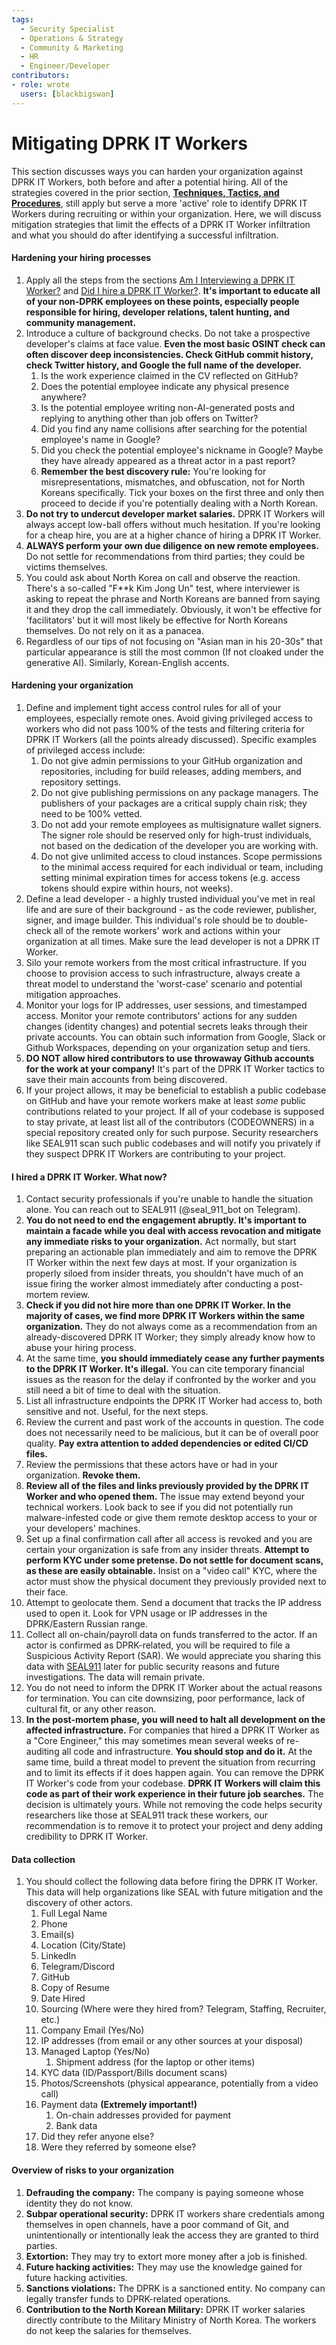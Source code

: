 ```yaml
---
tags:
  - Security Specialist
  - Operations & Strategy
  - Community & Marketing
  - HR
  - Engineer/Developer
contributors:
- role: wrote
  users: [blackbigswan]
---
```


# Mitigating DPRK IT Workers

This section discusses ways you can harden your organization against DPRK IT Workers, both before and after a potential hiring. All of the strategies covered in the prior section, [**Techniques, Tactics, and Procedures**](./techniques-tactics-and-procedures.md), still apply but serve a more 'active' role to identify DPRK IT Workers during recruiting or within your organization. Here, we will discuss mitigation strategies that limit the effects of a DPRK IT Worker infiltration and what you should do after identifying a successful infiltration.

#### Hardening your hiring processes
1.  Apply all the steps from the sections [Am I Interviewing a DPRK IT Worker?](./techniques-tactics-and-procedures.md#am-i-interviewing-a-dprk-it-worker) and [Did I hire a DPRK IT Worker?](./techniques-tactics-and-procedures.md#did-i-hire-a-dprk-it-worker). **It's important to educate all of your non-DPRK employees on these points, especially people responsible for hiring, developer relations, talent hunting, and community management.**
2.  Introduce a culture of background checks. Do not take a prospective developer's claims at face value. **Even the most basic OSINT check can often discover deep inconsistencies. Check GitHub commit history, check Twitter history, and Google the full name of the developer.**
    1.  Is the work experience claimed in the CV reflected on GitHub?
    2.  Does the potential employee indicate any physical presence anywhere?
    3.  Is the potential employee writing non-AI-generated posts and replying to anything other than job offers on Twitter?
    4.  Did you find any name collisions after searching for the potential employee's name in Google?
    5.  Did you check the potential employee's nickname in Google? Maybe they have already appeared as a threat actor in a past report?
    6.  **Remember the best discovery rule:** You're looking for misrepresentations, mismatches, and obfuscation, not for North Koreans specifically. Tick your boxes on the first three and only then proceed to decide if you're potentially dealing with a North Korean.
3.  **Do not try to undercut developer market salaries.** DPRK IT Workers will always accept low-ball offers without much hesitation. If you're looking for a cheap hire, you are at a higher chance of hiring a DPRK IT Worker.
4.  **ALWAYS perform your own due diligence on new remote employees.** Do not settle for recommendations from third parties; they could be victims themselves.
5.  You could ask about North Korea on call and observe the reaction. There's a so-called "F**k Kim Jong Un" test, where interviewer is asking to repeat the phrase and North Koreans are banned from saying it and they drop the call immediately. Obviously, it won't be effective for 'facilitators' but it will most likely be effective for North Koreans themselves. Do not rely on it as a panacea.
6.  Regardless of our tips of not focusing on "Asian man in his 20-30s" that particular appearance is still the most common (If not cloaked under the generative AI). Similarly, Korean-English accents.

#### Hardening your organization
1.  Define and implement tight access control rules for all of your employees, especially remote ones. Avoid giving privileged access to workers who did not pass 100% of the tests and filtering criteria for DPRK IT Workers (all the points already discussed). Specific examples of privileged access include:
    1.  Do not give admin permissions to your GitHub organization and repositories, including for build releases, adding members, and repository settings.
    2.  Do not give publishing permissions on any package managers. The publishers of your packages are a critical supply chain risk; they need to be 100% vetted.
    3.  Do not add your remote employees as multisignature wallet signers. The signer role should be reserved only for high-trust individuals, not based on the dedication of the developer you are working with.
    4.  Do not give unlimited access to cloud instances. Scope permissions to the minimal access required for each individual or team, including setting minimal expiration times for access tokens (e.g. access tokens should expire within hours, not weeks).
2.  Define a lead developer - a highly trusted individual you've met in real life and are sure of their background - as the code reviewer, publisher, signer, and image builder. This individual's role should be to double-check all of the remote workers' work and actions within your organization at all times. Make sure the lead developer is not a DPRK IT Worker.
3.  Silo your remote workers from the most critical infrastructure. If you choose to provision access to such infrastructure, always create a threat model to understand the 'worst-case' scenario and potential mitigation approaches.
4.  Monitor your logs for IP addresses, user sessions, and timestamped access. Monitor your remote contributors' actions for any sudden changes (identity changes) and potential secrets leaks through their private accounts. You can obtain such information from Google, Slack or Github Workspaces, depending on your organization setup and tiers.
5.  **DO NOT allow hired contributors to use throwaway Github accounts for the work at your company!** It's part of the DPRK IT Worker tactics to save their main accounts from being discovered.
6. If your project allows, it may be beneficial to establish a public codebase on GitHub and have your remote workers make at least *some* public contributions related to your project. If all of your codebase is supposed to stay private, at least list all of the contributors (CODEOWNERS) in a special repository created only for such purpose. Security researchers like SEAL911 scan such public codebases and will notify you privately if they suspect DPRK IT Workers are contributing to your project.

#### I hired a DPRK IT Worker. What now?
1.  Contact security professionals if you're unable to handle the situation alone. You can reach out to SEAL911 (@seal_911_bot on Telegram).
2.  **You do not need to end the engagement abruptly. It's important to maintain a facade while you deal with access revocation and mitigate any immediate risks to your organization.** Act normally, but start preparing an actionable plan immediately and aim to remove the DPRK IT Worker within the next few days at most. If your organization is properly siloed from insider threats, you shouldn't have much of an issue firing the worker almost immediately after conducting a post-mortem review.
3.  **Check if you did not hire more than one DPRK IT Worker. In the majority of cases, we find more DPRK IT Workers within the same organization.** They do not always come as a recommendation from an already-discovered DPRK IT Worker; they simply already know how to abuse your hiring process.
4.  At the same time, **you should immediately cease any further payments to the DPRK IT Worker. It's illegal.** You can cite temporary financial issues as the reason for the delay if confronted by the worker and you still need a bit of time to deal with the situation.
5.  List all infrastructure endpoints the DPRK IT Worker had access to, both sensitive and not. Useful, for the next steps.
6.  Review the current and past work of the accounts in question. The code does not necessarily need to be malicious, but it can be of overall poor quality. **Pay extra attention to added dependencies or edited CI/CD files.**
7.  Review the permissions that these actors have or had in your organization. **Revoke them.**
8.  **Review all of the files and links previously provided by the DPRK IT Worker and who opened them.** The issue may extend beyond your technical workers. Look back to see if you did not potentially run malware-infested code or give them remote desktop access to your or your developers' machines.
9.  Set up a final confirmation call after all access is revoked and you are certain your organization is safe from any insider threats. **Attempt to perform KYC under some pretense. Do not settle for document scans, as these are easily obtainable.** Insist on a "video call" KYC, where the actor must show the physical document they previously provided next to their face.
10. Attempt to geolocate them. Send a document that tracks the IP address used to open it. Look for VPN usage or IP addresses in the DPRK/Eastern Russian range.
11. Collect all on-chain/payroll data on funds transferred to the actor. If an actor is confirmed as DPRK-related, you will be required to file a Suspicious Activity Report (SAR). We would appreciate you sharing this data with [SEAL911](https://www.securityalliance.org/) later for public security reasons and future investigations. The data will remain private.
12. You do not need to inform the DPRK IT Worker about the actual reasons for termination. You can cite downsizing, poor performance, lack of cultural fit, or any other reason.
13. **In the post-mortem phase, you will need to halt all development on the affected infrastructure.** For companies that hired a DPRK IT Worker as a "Core Engineer," this may sometimes mean several weeks of re-auditing all code and infrastructure. **You should stop and do it.** At the same time, build a threat model to prevent the situation from recurring and to limit its effects if it does happen again. You can remove the DPRK IT Worker's code from your codebase. **DPRK IT Workers will claim this code as part of their work experience in their future job searches.** The decision is ultimately yours. While not removing the code helps security researchers like those at SEAL911 track these workers, our recommendation is to remove it to protect your project and deny adding credibility to DPRK IT Worker.

#### Data collection
1.  You should collect the following data before firing the DPRK IT Worker. This data will help organizations like SEAL with future mitigation and the discovery of other actors.
    1.  Full Legal Name
    2.  Phone
    3.  Email(s)
    4.  Location (City/State)
    5.  LinkedIn
    6.  Telegram/Discord
    7.  GitHub
    8.  Copy of Resume
    9.  Date Hired
    10. Sourcing (Where were they hired from? Telegram, Staffing, Recruiter, etc.)
    11. Company Email (Yes/No)
    12. IP addresses (from email or any other sources at your disposal)
    13. Managed Laptop (Yes/No)
        1.  Shipment address (for the laptop or other items)
    14. KYC data (ID/Passport/Bills document scans)
    15. Photos/Screenshots (physical appearance, potentially from a video call)
    16. Payment data **(Extremely important!)**
        1.  On-chain addresses provided for payment
        2.  Bank data
    17. Did they refer anyone else?
    18. Were they referred by someone else?

#### Overview of risks to your organization
1.  **Defrauding the company:** The company is paying someone whose identity they do not know.
2.  **Subpar operational security:** DPRK IT workers share credentials among themselves in open channels, have a poor command of Git, and unintentionally or intentionally leak the access they are granted to third parties.
3.  **Extortion:** They may try to extort more money after a job is finished.
4.  **Future hacking activities:** They may use the knowledge gained for future hacking activities.
5.  **Sanctions violations:** The DPRK is a sanctioned entity. No company can legally transfer funds to DPRK-related operations.
6.  **Contribution to the North Korean Military:** DPRK IT worker salaries directly contribute to the Military Ministry of North Korea. The workers do not keep the salaries for themselves.
